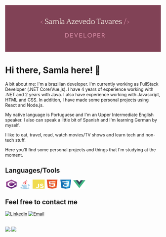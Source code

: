
<div>
	<img src="https://github.com/samlatavares/samlatavares/blob/master/images/Capa.png">
</div>
<div>
	<h1>Hi there, Samla here! 👋</h1>
	<p>A bit about me: I'm a brazilian developer. I'm currently working as FullStack Developer (.NET Core/Vue.js). I have 4 years of experience working with .NET and 2 years with Java. I also have experience working with Javascript, HTML and CSS. In addition, I have made some personal projects using React and Node.js.</p>
	<p>My native language is Portuguese and I'm an Upper Intermediate English speaker. I also can speak a little bit of Spanish and I'm learning German by myself. </p>
	<p>I like to eat, travel, read, watch movies/TV shows and learn tech and non-tech stuff.</p>
	<p>Here you'll find some personal projects and things that I'm studying at the moment.</p>
</div>

<div style="display: inline_block">
	<h2> Languages/Tools</h2>
	<img align="center" alt="Csharp" height="30" width="40" src="https://raw.githubusercontent.com/devicons/devicon/master/icons/csharp/csharp-original.svg">
	<img align="center" alt="Java" height="30" width="40" src="https://raw.githubusercontent.com/devicons/devicon/master/icons/java/java-original.svg">
	<img align="center" alt="Javascript" height="30" width="40" src="https://raw.githubusercontent.com/devicons/devicon/master/icons/javascript/javascript-plain.svg">
	<img align="center" alt="HTML" height="30" width="40" src="https://raw.githubusercontent.com/devicons/devicon/master/icons/html5/html5-original.svg">
	<img align="center" alt="CSS" height="30" width="40" src="https://raw.githubusercontent.com/devicons/devicon/master/icons/css3/css3-original.svg"> 
	<img align="center" alt="Vue.js" height="30" width="40" src="https://raw.githubusercontent.com/devicons/devicon/master/icons/vuejs/vuejs-original.svg"> 
</div>

<div>
	<h2>Feel free to contact me</h2>
	<p>
		<a href="https://www.linkedin.com/in/samla-tavares/" target="_blank"><img src="https://img.shields.io/badge/-Linkedin-blue?style=flat-square&logo=Linkedin&logoColor=white" alt="Linkedin"></a>
		<a href="mailto:samla_azevedo@outlook.com" target="_blank"><img src="https://img.shields.io/badge/-E mail-c14438?style=flat-square&logo=Gmail&logoColor=white" alt="Email"></a>
	</p>
</div>

<br />

<div>
	<a href="https://github.com/anuraghazra/github-readme-stats">
		<img height="180em" align="center" src="https://github-readme-stats.vercel.app/api/top-langs/?username=samlatavares&layout=compact&theme=radical&langs_count=8"/>
		<img height="180em" align="center" src="https://github-readme-stats.vercel.app/api?username=samlatavares&theme=radical&show_icons=true&count_private=true"/>
	</a>  
</div>

